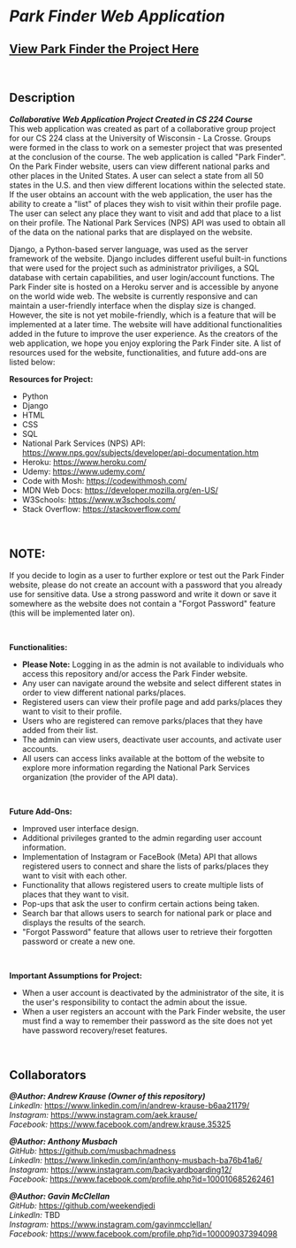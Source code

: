 # **_Park Finder Web Application_**
## **[View Park Finder the Project Here](https://park-finder-project.herokuapp.com/)**

<p>&nbsp;</p>

## **Description**

**_Collaborative Web Application Project Created in CS 224 Course_** <br/>
This web application was created as part of a collaborative group project for our CS 224 class at the University of Wisconsin - La Crosse. Groups were formed in the class to work on a semester project that was presented at the conclusion of the course. The web application is called "Park Finder". On the Park Finder website, users can view different national parks and other places in the United States. A user can select a state from all 50 states in the U.S. and then view different locations within the selected state. If the user obtains an account with the web application, the user has the ability to create a "list" of places they wish to visit within their profile page. The user can select any place they want to visit and add that place to a list on their profile. The National Park Services (NPS) API was used to obtain all of the data on the national parks that are displayed on the website. 

Django, a Python-based server language, was used as the server framework of the website. Django includes different useful built-in functions that were used for the project such as administrator priviliges, a SQL database with certain capabilities, and user login/account functions. The Park Finder site is hosted on a Heroku server and is accessible by anyone on the world wide web. The website is currently responsive and can maintain a user-friendly interface when the display size is changed. However, the site is not yet mobile-friendly, which is a feature that will be implemented at a later time. The website will have additional functionalities added in the future to improve the user experience. As the creators of the web application, we hope you enjoy exploring the Park Finder site. A list of resources used for the website, functionalities, and future add-ons are listed below:

**Resources for Project:**
- Python
- Django
- HTML
- CSS
- SQL
- National Park Services (NPS) API: https://www.nps.gov/subjects/developer/api-documentation.htm
- Heroku: https://www.heroku.com/
- Udemy: https://www.udemy.com/
- Code with Mosh: https://codewithmosh.com/
- MDN Web Docs: https://developer.mozilla.org/en-US/
- W3Schools: https://www.w3schools.com/
- Stack Overflow: https://stackoverflow.com/

<p>&nbsp;</p>

## **NOTE:**

If you decide to login as a user to further explore or test out the Park Finder website, please do not create an account with a password that you already use for sensitive data. Use a strong password and write it down or save it somewhere as the website does not contain a "Forgot Password" feature (this will be implemented later on). 

<p>&nbsp;</p>

**Functionalities:**

- **Please Note:** Logging in as the admin is not available to individuals who access this repository and/or access the Park Finder website.
- Any user can navigate around the website and select different states in order to view different national parks/places.
- Registered users can view their profile page and add parks/places they want to visit to their profile. 
- Users who are registered can remove parks/places that they have added from their list.
- The admin can view users, deactivate user accounts, and activate user accounts.
- All users can access links available at the bottom of the website to explore more information regarding the National Park Services organization (the provider of the API data).

<p>&nbsp;</p>

**Future Add-Ons:**

- Improved user interface design.
- Additional privileges granted to the admin regarding user account information.
- Implementation of Instagram or FaceBook (Meta) API that allows registered users to connect and share the lists of parks/places they want to visit with each other.
- Functionality that allows registered users to create multiple lists of places that they want to visit.
- Pop-ups that ask the user to confirm certain actions being taken.
- Search bar that allows users to search for national park or place and displays the results of the search.
- "Forgot Password" feature that allows user to retrieve their forgotten password or create a new one.

<p>&nbsp;</p>

**Important Assumptions for Project:**

- When a user account is deactivated by the administrator of the site, it is the user's responsibility to contact the admin about the issue.
- When a user registers an account with the Park Finder website, the user must find a way to remember their password as the site does not yet have password recovery/reset features.

<p>&nbsp;</p>

## **Collaborators**

**_@Author: Andrew Krause (Owner of this repository)_** <br/>
*LinkedIn:* https://www.linkedin.com/in/andrew-krause-b6aa21179/ <br/>
*Instagram:* https://www.instagram.com/aek.krause/ <br/>
*Facebook:* https://www.facebook.com/andrew.krause.35325 <br/>

**_@Author: Anthony Musbach_** <br/>
*GitHub:* https://github.com/musbachmadness <br/>
*LinkedIn:* https://www.linkedin.com/in/anthony-musbach-ba76b41a6/ <br/>
*Instagram:* https://www.instagram.com/backyardboarding12/ <br/>
*Facebook:* https://www.facebook.com/profile.php?id=100010685262461 <br/>

**_@Author: Gavin McClellan_** <br/>
*GitHub:* https://github.com/weekendjedi <br/>
*LinkedIn:* TBD <br/>
*Instagram:* https://www.instagram.com/gavinmcclellan/ <br/>
*Facebook:* https://www.facebook.com/profile.php?id=100009037394098 <br/>
